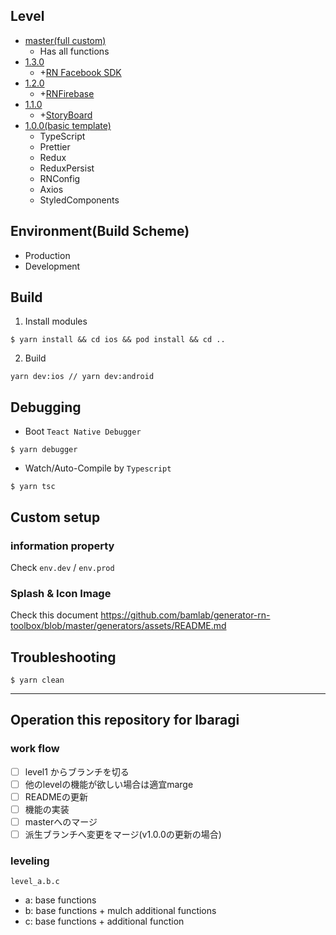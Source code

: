 ## Level
- [master(full custom)](https://github.com/iba-ragi/ReactNativeFullCustom)
  - Has all functions 
- [1.3.0](https://github.com/iba-ragi/ReactNativeFullCustom/tree/level_1.3.0)
  - +[RN Facebook SDK](https://github.com/facebook/react-native-fbsdk)
- [1.2.0](https://github.com/iba-ragi/ReactNativeFullCustom/tree/level_1.2.0)
  - +[RNFirebase](https://invertase.io/oss/react-native-firebase/)
- [1.1.0](https://github.com/iba-ragi/ReactNativeFullCustom/tree/level_1.1.0)
  - +[StoryBoard](https://storybook.js.org/docs/guides/guide-react-native/)
- [1.0.0(basic template)](https://github.com/iba-ragi/ReactNativeFullCustom/tree/level_1.0.0)
  - TypeScript
  - Prettier
  - Redux
  - ReduxPersist
  - RNConfig
  - Axios
  - StyledComponents

## Environment(Build Scheme)
- Production
- Development

## Build
1. Install modules
```shell
$ yarn install && cd ios && pod install && cd ..  
```
2. Build
```shell
yarn dev:ios // yarn dev:android
```

## Debugging
- Boot `Teact Native Debugger`
```shell
$ yarn debugger
```

- Watch/Auto-Compile by `Typescript`
```shell
$ yarn tsc
```

## Custom setup
### information property
Check `env.dev` / `env.prod`

### Splash & Icon Image
Check this document
https://github.com/bamlab/generator-rn-toolbox/blob/master/generators/assets/README.md



## Troubleshooting
```shell
$ yarn clean
```

----

## Operation this repository for Ibaragi
### work flow
- [ ] level1 からブランチを切る
- [ ] 他のlevelの機能が欲しい場合は適宜marge
- [ ] READMEの更新
- [ ] 機能の実装
- [ ] masterへのマージ
- [ ] 派生ブランチへ変更をマージ(v1.0.0の更新の場合)

### leveling
`level_a.b.c`
- a: base functions
- b: base functions + mulch additional functions
- c: base functions + additional function
